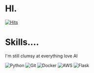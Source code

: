 # HI.
[![Hits](https://hits.seeyoufarm.com/api/count/incr/badge.svg?url=https://github.com/CHAHANS)](https://hits.seeyoufarm.com) 

# Skills....
I'm still clumsy at everything
love AI

![Python](https://img.shields.io/badge/-Python-3776ab?style=for-the-badge&logo=python&logoColor=fff)
![Git](https://img.shields.io/badge/-Git-F05032?style=for-the-badge&logo=Git&logoColor=fff)
![Docker](https://img.shields.io/badge/-Docker-2496ED?style=for-the-badge&logo=Docker&logoColor=fff)
![AWS](https://img.shields.io/badge/-aws-232F3E?style=for-the-badge&logo=amazon-aws&logoColor=fff)
![Flask](https://img.shields.io/badge/-Flask-000000?style=for-the-badge&logo=Flask&logoColor=fff)
